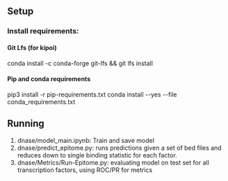  

## Setup

### Install requirements:


#### Git Lfs (for kipoi)

conda install -c conda-forge git-lfs && git lfs install

#### Pip and conda requirements
pip3 install -r pip-requirements.txt
conda install --yes --file conda_requirements.txt


## Running

1. dnase/model_main.ipynb: Train and save model
2. dnase/predict_epitome.py: runs predictions given a set of bed files and reduces down to single binding statistic for each factor.
3. dnase/Metrics/Run-Epitome.py: evaluating model on test set for all transcription factors, using ROC/PR for metrics 
